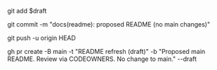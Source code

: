 git add $draft

git commit -m "docs(readme): proposed README (no main changes)"

git push -u origin HEAD

gh pr create -B main -t "README refresh (draft)" -b "Proposed main README. Review via CODEOWNERS. No change to main." --draft





